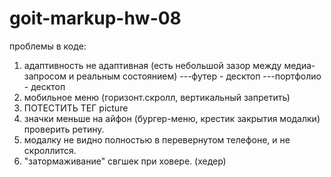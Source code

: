 # goit-markup-hw-08
проблемы в коде: 
1) адаптивность не адаптивная (есть небольшой зазор между медиа-запросом и реальным состоянием)
---футер - десктоп
---портфолио - десктоп
2) мобильное меню (горизонт.скролл, вертикальный запретить)
3) ПОТЕСТИТЬ ТЕГ picture
4) значки меньше на айфон (бургер-меню, крестик закрытия модалки) проверить ретину.
5) модалку не видно полностью в перевернутом телефоне, и не скроллится.
6) "затормаживание" свгшек при ховере. (хедер)
